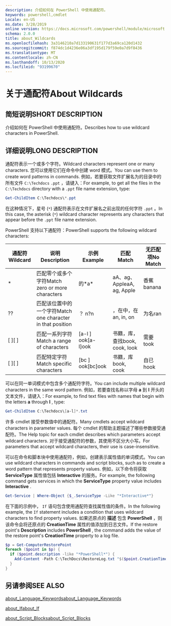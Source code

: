 ```yaml
---
description: 介绍如何在 PowerShell 中使用通配符。
keywords: powershell,cmdlet
Locale: en-US
ms.date: 3/28/2019
online version: https://docs.microsoft.com/powershell/module/microsoft.powershell.core/about/about_wildcards?view=powershell-7&WT.mc_id=ps-gethelp
schema: 2.0.0
title: about_Wildcards
ms.openlocfilehash: 3a3146210a7d133190631f177d3a69ca120d1432
ms.sourcegitcommit: f874dc1d4236e06a3df195d179f59e0a7d9f8436
ms.translationtype: MT
ms.contentlocale: zh-CN
ms.lasthandoff: 10/13/2020
ms.locfileid: "93199670"
---
```

# <a name="about-wildcards"></a><span data-ttu-id="2f253-104">关于通配符</span><span class="sxs-lookup"><span data-stu-id="2f253-104">About Wildcards</span></span>

## <a name="short-description"></a><span data-ttu-id="2f253-105">简短说明</span><span class="sxs-lookup"><span data-stu-id="2f253-105">SHORT DESCRIPTION</span></span>

<span data-ttu-id="2f253-106">介绍如何在 PowerShell 中使用通配符。</span><span class="sxs-lookup"><span data-stu-id="2f253-106">Describes how to use wildcard characters in PowerShell.</span></span>

## <a name="long-description"></a><span data-ttu-id="2f253-107">详细说明</span><span class="sxs-lookup"><span data-stu-id="2f253-107">LONG DESCRIPTION</span></span>

<span data-ttu-id="2f253-108">通配符表示一个或多个字符。</span><span class="sxs-lookup"><span data-stu-id="2f253-108">Wildcard characters represent one or many characters.</span></span> <span data-ttu-id="2f253-109">您可以使用它们在命令中创建 word 模式。</span><span class="sxs-lookup"><span data-stu-id="2f253-109">You can use them to create word patterns in commands.</span></span> <span data-ttu-id="2f253-110">例如，若要获取文件扩展名为的目录中的所有文件 `C:\Techdocs` `.ppt` ，请键入：</span><span class="sxs-lookup"><span data-stu-id="2f253-110">For example, to get all the files in the `C:\Techdocs` directory with a `.ppt` file name extension, type:</span></span>

```powershell
Get-ChildItem C:\Techdocs\*.ppt
```

<span data-ttu-id="2f253-111">在这种情况下，星号 (`*`) 通配符表示在文件扩展名之前出现的任何字符 `.ppt` 。</span><span class="sxs-lookup"><span data-stu-id="2f253-111">In this case, the asterisk (`*`) wildcard character represents any characters that appear before the `.ppt` file name extension.</span></span>

<span data-ttu-id="2f253-112">PowerShell 支持以下通配符：</span><span class="sxs-lookup"><span data-stu-id="2f253-112">PowerShell supports the following wildcard characters:</span></span>

|<span data-ttu-id="2f253-113">通配符</span><span class="sxs-lookup"><span data-stu-id="2f253-113">Wildcard</span></span>|<span data-ttu-id="2f253-114">说明</span><span class="sxs-lookup"><span data-stu-id="2f253-114">Description</span></span>               |<span data-ttu-id="2f253-115">示例</span><span class="sxs-lookup"><span data-stu-id="2f253-115">Example</span></span> |<span data-ttu-id="2f253-116">匹配</span><span class="sxs-lookup"><span data-stu-id="2f253-116">Match</span></span>        |<span data-ttu-id="2f253-117">无匹配项</span><span class="sxs-lookup"><span data-stu-id="2f253-117">No Match</span></span>|
|--------|--------------------------|--------|-------------|--------|
|\*      |<span data-ttu-id="2f253-118">匹配零个或多个字符</span><span class="sxs-lookup"><span data-stu-id="2f253-118">Match zero or more characters</span></span> | <span data-ttu-id="2f253-119">的\*</span><span class="sxs-lookup"><span data-stu-id="2f253-119">a\*</span></span>  | <span data-ttu-id="2f253-120">aA、ag、Apple</span><span class="sxs-lookup"><span data-stu-id="2f253-120">aA, ag, Apple</span></span> | <span data-ttu-id="2f253-121">香蕉</span><span class="sxs-lookup"><span data-stu-id="2f253-121">banana</span></span> |
|<span data-ttu-id="2f253-122">?</span><span class="sxs-lookup"><span data-stu-id="2f253-122">?</span></span>       |<span data-ttu-id="2f253-123">匹配该位置中的一个字符</span><span class="sxs-lookup"><span data-stu-id="2f253-123">Match one character in that position</span></span> | <span data-ttu-id="2f253-124">？ n</span><span class="sxs-lookup"><span data-stu-id="2f253-124">?n</span></span> | <span data-ttu-id="2f253-125">，在中，在</span><span class="sxs-lookup"><span data-stu-id="2f253-125">an, in, on</span></span> | <span data-ttu-id="2f253-126">为名</span><span class="sxs-lookup"><span data-stu-id="2f253-126">ran</span></span> |
|<span data-ttu-id="2f253-127">\[ \]</span><span class="sxs-lookup"><span data-stu-id="2f253-127">\[ \]</span></span>   |<span data-ttu-id="2f253-128">匹配一系列字符</span><span class="sxs-lookup"><span data-stu-id="2f253-128">Match a range of characters</span></span> | <span data-ttu-id="2f253-129">\[a-l \] ook</span><span class="sxs-lookup"><span data-stu-id="2f253-129">\[a-l\]ook</span></span> | <span data-ttu-id="2f253-130">书籍，库，查找</span><span class="sxs-lookup"><span data-stu-id="2f253-130">book, cook, look</span></span> | <span data-ttu-id="2f253-131">需要</span><span class="sxs-lookup"><span data-stu-id="2f253-131">took</span></span> |
|<span data-ttu-id="2f253-132">\[ \]</span><span class="sxs-lookup"><span data-stu-id="2f253-132">\[ \]</span></span>   |<span data-ttu-id="2f253-133">匹配特定字符</span><span class="sxs-lookup"><span data-stu-id="2f253-133">Match specific characters</span></span> | <span data-ttu-id="2f253-134">\[bc \] ook</span><span class="sxs-lookup"><span data-stu-id="2f253-134">\[bc\]ook</span></span> | <span data-ttu-id="2f253-135">书籍，库</span><span class="sxs-lookup"><span data-stu-id="2f253-135">book, cook</span></span> | <span data-ttu-id="2f253-136">自已</span><span class="sxs-lookup"><span data-stu-id="2f253-136">hook</span></span> |

<span data-ttu-id="2f253-137">可以在同一单词模式中包含多个通配符字符。</span><span class="sxs-lookup"><span data-stu-id="2f253-137">You can include multiple wildcard characters in the same word pattern.</span></span> <span data-ttu-id="2f253-138">例如，若要查找名称以字母 **a** 到 **l** 开头的文本文件，请键入：</span><span class="sxs-lookup"><span data-stu-id="2f253-138">For example, to find text files with names that begin with the letters **a** through **l** , type:</span></span>

```powershell
Get-ChildItem C:\Techdocs\[a-l]*.txt
```

<span data-ttu-id="2f253-139">许多 cmdlet 接受参数值中的通配符。</span><span class="sxs-lookup"><span data-stu-id="2f253-139">Many cmdlets accept wildcard characters in parameter values.</span></span> <span data-ttu-id="2f253-140">每个 cmdlet 的帮助主题描述了哪些参数接受通配符。</span><span class="sxs-lookup"><span data-stu-id="2f253-140">The Help topic for each cmdlet describes which parameters accept wildcard characters.</span></span> <span data-ttu-id="2f253-141">对于接受通配符的参数，其使用不区分大小写。</span><span class="sxs-lookup"><span data-stu-id="2f253-141">For parameters that accept wildcard characters, their use is case-insensitive.</span></span>

<span data-ttu-id="2f253-142">可以在命令和脚本块中使用通配符，例如，创建表示属性值的单词模式。</span><span class="sxs-lookup"><span data-stu-id="2f253-142">You can use wildcard characters in commands and script blocks, such as to create a word pattern that represents property values.</span></span> <span data-ttu-id="2f253-143">例如，以下命令将获取 **ServiceType** 属性值包括 **Interactive** 的服务。</span><span class="sxs-lookup"><span data-stu-id="2f253-143">For example, the following command gets services in which the **ServiceType** property value includes **Interactive** .</span></span>

```powershell
Get-Service | Where-Object {$_.ServiceType -Like "*Interactive*"}
```

<span data-ttu-id="2f253-144">在下面的示例中， `If` 语句包含使用通配符查找属性值的条件。</span><span class="sxs-lookup"><span data-stu-id="2f253-144">In the following example, the `If` statement includes a condition that uses wildcard characters to find property values.</span></span> <span data-ttu-id="2f253-145">如果还原点的 **描述** 包含 **PowerShell** ，则该命令会将还原点的 **CreationTime** 属性的值添加到日志文件。</span><span class="sxs-lookup"><span data-stu-id="2f253-145">If the restore point's **Description** includes **PowerShell** , the command adds the value of the restore point's **CreationTime** property to a log file.</span></span>

```powershell
$p = Get-ComputerRestorePoint
foreach ($point in $p) {
  if ($point.description -like "*PowerShell*") {
    Add-Content -Path C:\TechDocs\RestoreLog.txt "$($point.CreationTime)"
  }
}
```

## <a name="see-also"></a><span data-ttu-id="2f253-146">另请参阅</span><span class="sxs-lookup"><span data-stu-id="2f253-146">SEE ALSO</span></span>

[<span data-ttu-id="2f253-147">about_Language_Keywords</span><span class="sxs-lookup"><span data-stu-id="2f253-147">about_Language_Keywords</span></span>](about_Language_Keywords.md)

[<span data-ttu-id="2f253-148">about_If</span><span class="sxs-lookup"><span data-stu-id="2f253-148">about_If</span></span>](about_If.md)

[<span data-ttu-id="2f253-149">about_Script_Blocks</span><span class="sxs-lookup"><span data-stu-id="2f253-149">about_Script_Blocks</span></span>](about_Script_Blocks.md)
